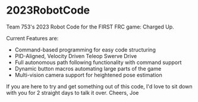 # 2023RobotCode

Team 753's 2023 Robot Code for the FIRST FRC game: Charged Up.

Current Features are:

- Command-based programming for easy code structuring
- PID-Aligned, Velocity Driven Teleop Swerve Drive
- Full autonomous path following functionality with command support
- Dynamic button macros automating large parts of the game
- Multi-vision camera support for heightened pose estimation

If you are here to try and get something out of this code, I'd love to sit down with you for 2 straight days to talk it over.
Cheers,
Joe
